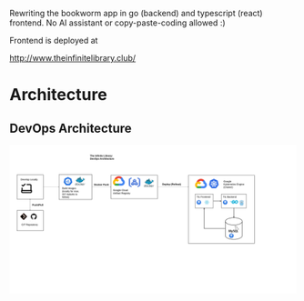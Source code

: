 Rewriting the bookworm app in go (backend) and typescript (react) frontend. No AI assistant or copy-paste-coding allowed :)

Frontend is deployed at

http://www.theinfinitelibrary.club/ 

# Architecture

## DevOps Architecture

![DevOps workflow](DevOpsArchitecture.png)

